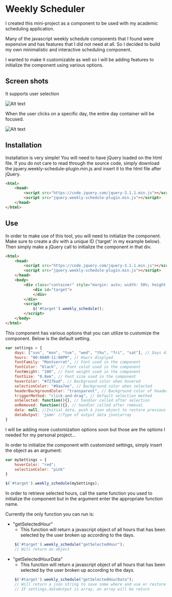 # Weekly Scheduler

I created this mini-project as a component to be used with my academic scheduling application.

Many of the javascript weekly schedule components that I found were expensive and has features that I did not need at all. So I decided to build my own minimalistic and interactive scheduling component.

I wanted to make it customizable as well so I will be adding features to initialize the component using various options.

## Screen shots
It supports user selection

![Alt text](./sample-images/sampleimg1.png)

When the user clicks on a specific day, the entire day container will be focused.

![Alt text](./sample-images/sampleimg2.png)

## Installation
Installation is very simple!
You will need to have jQuery loaded on the html file. If you do not care to read through the source code, simply download the jquery.weekly-schedule-plugin.min.js and insert it to the html file after jQuery.

```html
<html>
    <head>
        <script src="https://code.jquery.com/jquery-3.1.1.min.js"></script>
        <script src="jquery.weekly-schedule-plugin.min.js"></script>
    </head>
</html>
```

## Use
In order to make use of this tool, you will need to initialize the component.
Make sure to create a div with a unique ID ('target' in my example below). Then simply make a jQuery call to initialize the component in that div.

```html
<html>
    <head>
        <script src="https://code.jquery.com/jquery-3.1.1.min.js"></script>
        <script src="jquery.weekly-schedule-plugin.min.js"></script>
    </head>
    <body>
        <div class="container" style="margin: auto; width: 50%; height: 100%; display: flex; flex-direction: row; justify-content: center;">
            <div id="target">
            </div>
        </div>
        <script>
            $('#target').weekly_schedule();
        </script>
    </body>
</html>
```

This component has various options that you can utilize to customize the component. Below is the default setting.

```javascript
var settings = {
    days: ["sun", "mon", "tue", "wed", "thu", "fri", "sat"], // Days displayed
    hours: "00:00AM-11:00PM", // Hours displyed
    fontFamily: "Montserrat", // Font used in the component
    fontColor: "black", // Font colot used in the component
    fontWeight: "100", // Font weight used in the component
    fontSize: "0.8em", // Font size used in the component
    hoverColor: "#727bad", // Background color when hovered
    selectionColor: "#9aa7ee", // Background color when selected
    headerBackgroundColor: "transparent", // Background color of headers
    triggerMethod: "click-and-drag", // Default selection method
    onSelected: function(){}, // handler called after selection
    onRemoved: function(){}, // handler called after removal
    data: null, //Initial data, push à json object to restore previous selection, you can get json string by calling $('#target').weekly_schedule("getSelectedHourData");
    dataOutput: 'json' //Type of output data json|array
}
```

I will be adding more customization options soon but those are the options I needed for my personal project...

In order to initialize the component with customized settings, simply insert the object as an argument:

```javascript
var mySettings = {
    hoverColor: "red";
    selectionColor: "pink"
}

$('#target').weekly_schedule(mySettings);
```

In order to retrieve selected hours, call the same function you used to initialize the component but in the argument enter the appropriate function name.

Currently the only function you can run is:
- "getSelectedHour"
    - This function will return a javascript object of all hours that has been selected by the user broken up according to the days.

```javascript
    $('#target').weekly_schedule("getSelectedHour");
    // Will return an object
```
- "getSelectedHourData"
    - This function will return a javascript object of all hours that has been selected by the user broken up according to the days.

```javascript
    $('#target').weekly_schedule("getSelectedHourData");
    // Will return a json string to save some where and use or restore with data settings
    // IF settings.dataOutput is array, an array will be return
```
